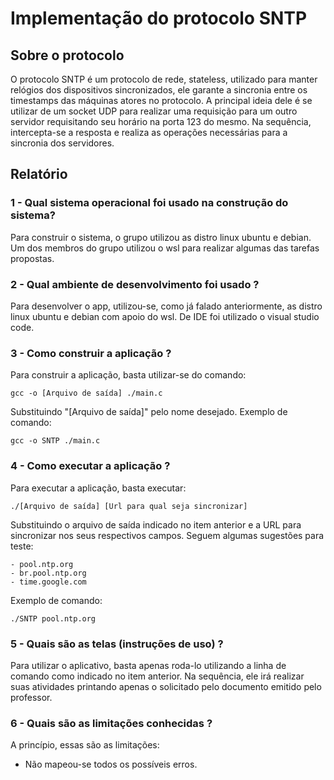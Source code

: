 # Implementação do protocolo SNTP

## Sobre o protocolo
O protocolo SNTP é um protocolo de rede, stateless, utilizado para manter relógios dos dispositivos sincronizados, ele garante a sincronia entre os timestamps das máquinas atores no protocolo. A principal ideia dele é se utilizar de um socket UDP para realizar uma requisição para um outro servidor requisitando seu horário na porta 123 do mesmo. Na sequência, intercepta-se a resposta e realiza as operações necessárias para a sincronia dos servidores.

## Relatório
### 1 - Qual sistema operacional foi usado na construção do sistema?  </br>

Para construir o sistema, o grupo utilizou as distro linux ubuntu e debian. Um dos membros do grupo utilizou o wsl para realizar algumas das tarefas propostas.
</br>

### 2 - Qual ambiente de desenvolvimento foi usado ?</br>
Para desenvolver o app, utilizou-se, como já falado anteriormente, as distro linux ubuntu e debian com apoio do wsl. De IDE foi utilizado o visual studio code.
</br>

### 3 - Como construir a aplicação ? </br>

Para construir a aplicação, basta utilizar-se do comando: </br>

```
gcc -o [Arquivo de saída] ./main.c
```
Substituindo "[Arquivo de saída]" pelo nome desejado.
Exemplo de comando:

```
gcc -o SNTP ./main.c
```

### 4 - Como executar a aplicação ? </br>

Para executar a aplicação, basta executar:

```
./[Arquivo de saída] [Url para qual seja sincronizar]
```

Substituindo o arquivo de saída indicado no item anterior e a URL para sincronizar nos seus respectivos campos. Seguem algumas sugestões para teste:

    - pool.ntp.org
    - br.pool.ntp.org
    - time.google.com

Exemplo de comando:

```
./SNTP pool.ntp.org
```

### 5 - Quais são as telas (instruções de uso) ? </br>

Para utilizar o aplicativo, basta apenas roda-lo utilizando a linha de comando como indicado no item anterior. Na sequência, ele irá realizar suas atividades printando apenas o solicitado pelo documento emitido pelo professor.
</br>

### 6 - Quais são as limitações conhecidas ?

A princípio, essas são as limitações:</br>
- Não mapeou-se todos os possíveis erros.